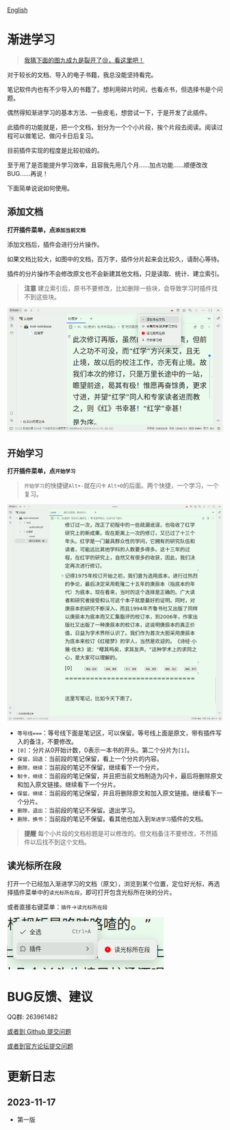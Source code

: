[English](https://github.com/IAliceBobI/sy-progressive-plugin/blob/main/README.md)

# 渐进学习

> [我猜下面的图九成九是裂开了😢，看这里吧！](https://gitee.com/TokenzQdBN/sy-progressive-plugin/blob/main/README_zh_CN.md)

对于较长的文档、导入的电子书籍，我总没能坚持看完。

笔记软件内也有不少导入的书籍了。想利用碎片时间，也看点书，但选择书是个问题。

偶然得知渐进学习的基本方法、一些皮毛，想尝试一下，于是开发了此插件。

此插件的功能就是，把一个文档，划分为一个个小片段，挨个片段去阅读。阅读过程可以做笔记、做闪卡日后复习。

目前插件实现的程度是比较初级的。

至于用了是否能提升学习效率，且容我先用几个月……加点功能……顺便改改BUG……再说！

下面简单说说如何使用。

## 添加文档

**打开插件菜单，点`添加当前文档`**

添加文档后，插件会进行分片操作。

如果文档比较大，如图中的文档，百万字，插件分片起来会比较久，请耐心等待。

插件的分片操作不会修改原文也不会新建其他文档，只是读取、统计、建立索引。

> **注意** 建立索引后，原书不要修改，比如删除一些块，会导致学习时插件找不到这些块。

![Alt text](assets/addDoc1.png)

## 开始学习

**打开插件菜单，点`开始学习`**

> `开始学习`的快捷键`Alt+-`就在`闪卡` `Alt+0`的后面。两个快捷，一个学习，一个复习。

![Alt text](assets/reading1.png)

* `等号线===`：等号线下面是笔记区，可以保留。等号线上面是原文，带有插件写入的备注，不要修改。
* `[0]`：分片从0开始计数，0表示一本书的开头。第二个分片为`[1]`。
* `保留，回退`：当前段的笔记保留，看上一个分片的内容。
* `删除，继续`：当前段的笔记不保留，继续看下一个分片。
* `制卡，继续`：当前段的笔记保留，并且把当前文档制造为闪卡，最后将删除原文和加入原文链接。继续看下一个分片。
* `保留，继续`：当前段的笔记保留，并且将删除原文和加入原文链接。继续看下一个分片。
* `删除，退出`：当前段的笔记不保留。退出学习。
* `删除，换书`：当前段的笔记不保留。看其他也加入到`渐进学习`插件的文档。

> **提醒** 每个小片段的文档标题是可以修改的。但文档备注不要修改，不然插件以后找不到这个文档。

## 读光标所在段

打开一个已经加入渐进学习的文档（原文），浏览到某个位置，定位好光标，再选择插件菜单中的`读光标所在段`，即可打开包含光标所在块的分片。

或者直接右键菜单：`插件`->`读光标所在段`

![Alt text](assets/rightClickMenu.png)


# BUG反馈、建议

QQ群: 263961482

[或者到 Github 提交问题](https://github.com/IAliceBobI/sy-progressive-plugin/issues)

[或者到官方论坛提交问题](https://ld246.com/tag/siyuan)

# 更新日志

## 2023-11-17

* 第一版
